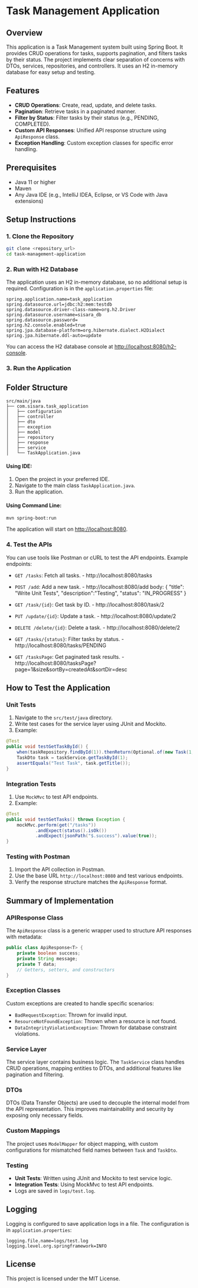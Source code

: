 # Task Management Application

## Overview
This application is a Task Management system built using Spring Boot. It provides CRUD operations for tasks, supports pagination, and filters tasks by their status. The project implements clear separation of concerns with DTOs, services, repositories, and controllers. It uses an H2 in-memory database for easy setup and testing.

## Features
- **CRUD Operations**: Create, read, update, and delete tasks.
- **Pagination**: Retrieve tasks in a paginated manner.
- **Filter by Status**: Filter tasks by their status (e.g., PENDING, COMPLETED).
- **Custom API Responses**: Unified API response structure using `ApiResponse` class.
- **Exception Handling**: Custom exception classes for specific error handling.

## Prerequisites
- Java 11 or higher
- Maven
- Any Java IDE (e.g., IntelliJ IDEA, Eclipse, or VS Code with Java extensions)

## Setup Instructions

### 1. Clone the Repository
```bash
git clone <repository_url>
cd task-management-application
```

### 2. Run with H2 Database
The application uses an H2 in-memory database, so no additional setup is required. Configuration is in the `application.properties` file:
```properties
spring.application.name=task_application
spring.datasource.url=jdbc:h2:mem:testdb
spring.datasource.driver-class-name=org.h2.Driver
spring.datasource.username=sisara_db
spring.datasource.password=
spring.h2.console.enabled=true
spring.jpa.database-platform=org.hibernate.dialect.H2Dialect
spring.jpa.hibernate.ddl-auto=update

```

You can access the H2 database console at [http://localhost:8080/h2-console](http://localhost:8080/h2-console).

### 3. Run the Application
  ## Folder Structure
  ```
  src/main/java
  ├── com.sisara.task_application
  │   ├── configuration
  │   ├── controller
  │   ├── dto
  │   ├── exception
  │   ├── model
  │   ├── repository
  │   ├── response
  │   ├── service
  │   └── TaskApplication.java
  ```

#### Using IDE:
1. Open the project in your preferred IDE.
2. Navigate to the main class `TaskApplication.java`.
3. Run the application.

#### Using Command Line:
```bash
mvn spring-boot:run
```

The application will start on [http://localhost:8080](http://localhost:8080).

### 4. Test the APIs
You can use tools like Postman or cURL to test the API endpoints. Example endpoints:
- `GET /tasks`: Fetch all tasks. - http://localhost:8080/tasks
- `POST /add`: Add a new task. - http://localhost:8080/add 
  body: {
    "title": "Write Unit Tests",
    "description":"Testing",
    "status": "IN_PROGRESS"
  }

- `GET /task/{id}`: Get task by ID. - http://localhost:8080/task/2
- `PUT /update/{id}`: Update a task. - http://localhost:8080/update/2
- `DELETE /delete/{id}`: Delete a task. - http://localhost:8080/delete/2
- `GET /tasks/{status}`: Filter tasks by status. - http://localhost:8080/tasks/PENDING
- `GET /tasksPage`: Get paginated task results. - http://localhost:8080/tasksPage?page=1&size&sortBy=createdAt&sortDir=desc

## How to Test the Application
### Unit Tests
1. Navigate to the `src/test/java` directory.
2. Write test cases for the service layer using JUnit and Mockito.
3. Example:
```java
@Test
public void testGetTaskById() {
    when(taskRepository.findById(1)).thenReturn(Optional.of(new Task(1, "Test Task", "Test Description", Status.PENDING)));
    TaskDto task = taskService.getTaskById(1);
    assertEquals("Test Task", task.getTitle());
}
```

### Integration Tests
1. Use `MockMvc` to test API endpoints.
2. Example:
```java
@Test
public void testGetTasks() throws Exception {
    mockMvc.perform(get("/tasks"))
           .andExpect(status().isOk())
           .andExpect(jsonPath("$.success").value(true));
}
```

### Testing with Postman
1. Import the API collection in Postman.
2. Use the base URL `http://localhost:8080` and test various endpoints.
3. Verify the response structure matches the `ApiResponse` format.

## Summary of Implementation

### APIResponse Class
The `ApiResponse` class is a generic wrapper used to structure API responses with metadata:
```java
public class ApiResponse<T> {
    private boolean success;
    private String message;
    private T data;
    // Getters, setters, and constructors
}
```

### Exception Classes
Custom exceptions are created to handle specific scenarios:
- `BadRequestException`: Thrown for invalid input.
- `ResourceNotFoundException`: Thrown when a resource is not found.
- `DataIntegrityViolationException`: Thrown for database constraint violations.

### Service Layer
The service layer contains business logic. The `TaskService` class handles CRUD operations, mapping entities to DTOs, and additional features like pagination and filtering.

### DTOs
DTOs (Data Transfer Objects) are used to decouple the internal model from the API representation. This improves maintainability and security by exposing only necessary fields.

### Custom Mappings
The project uses `ModelMapper` for object mapping, with custom configurations for mismatched field names between `Task` and `TaskDto`.

### Testing
- **Unit Tests**: Written using JUnit and Mockito to test service logic.
- **Integration Tests**: Using MockMvc to test API endpoints.
- Logs are saved in `logs/test.log`.

## Logging
Logging is configured to save application logs in a file. The configuration is in `application.properties`:
```properties
logging.file.name=logs/test.log
logging.level.org.springframework=INFO
```

## License
This project is licensed under the MIT License.
